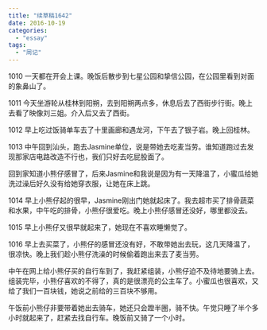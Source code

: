 ```yaml
---
title: "续草稿1642"
date: 2016-10-19
categories: 
  - "essay"
tags: 
  - "周记"
---
```


1010 一天都在开会上课。晚饭后散步到七星公园和挚信公园，在公园里看到对面的象鼻山了。

1011 今天坐游轮从桂林到阳朔，去到阳朔两点多，休息后去了西街步行街。晚上去看了映像刘三姐。介入后又去了西街。

1012 早上吃过饭骑单车去了十里画廊和遇龙河，下午去了银子岩。晚上回桂林。

1013 中午回到汕头，跑去Jasmine单位，说是带她去吃麦当劳。谁知道跑过去发现那家店电路改造不行也，我们只好去吃屁股面了。

回到家知道小熊仔感冒了，后来Jasmine和我说是因为有一天降温了，小蜜瓜给她洗过澡后好久没有给她穿衣服，让她在床上跳。

1014 早上小熊仔起的很早，Jasmine刚出门她就起床了。我去超市买了排骨蔬菜和水果，中午吃的排骨，小熊仔很爱吃。晚上小熊仔感冒还没好，哪里都没去。

1015 早上小熊仔又很早就起来了，她现在不喜欢睡懒觉了。

1016 早上去买菜了，小熊仔的感冒还没有好，不敢带她出去玩，这几天降温了，很凉快。晚上我们趁小熊仔洗澡的时候偷着跑出来去了麦当劳。

中午在网上给小熊仔买的自行车到了，我赶紧组装，小熊仔迫不及待地要骑上去。组装完毕，小熊仔喜欢的不得了，真的是很漂亮的公主车了。小蜜瓜也很喜欢，又给了我们一百块钱，她说之前给的三百块不够用。

午饭前小熊仔非要带着她出去骑车，她还只会蹬半圈，骑不快。午觉只睡了半个多小时就起来了，赶紧去找自行车。晚饭前又骑了一个小时。
